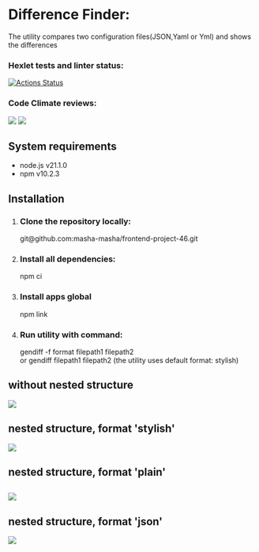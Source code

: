 <h1>Difference Finder:</h1>
<p>The utility compares two configuration files(JSON,Yaml or Yml) and shows the differences</p>

### Hexlet tests and linter status:
[![Actions Status](https://github.com/masha-masha/frontend-project-46/actions/workflows/hexlet-check.yml/badge.svg)](https://github.com/masha-masha/frontend-project-46/actions)

### Code Climate reviews:
<a href="https://codeclimate.com/github/masha-masha/frontend-project-46/maintainability"><img src="https://api.codeclimate.com/v1/badges/fa82e5dd2e7d270d9bc7/maintainability" /></a>
<a href="https://codeclimate.com/github/masha-masha/frontend-project-46/test_coverage"><img src="https://api.codeclimate.com/v1/badges/fa82e5dd2e7d270d9bc7/test_coverage" /></a>
<p><h2>System requirements</h2>
   <ul>
      <li>node.js v21.1.0</li>
      <li>npm v10.2.3</li>
   </ul>
</p>
<p><h2>Installation</h2>
   <ol>
      <li><h3>Clone the repository locally:</h3>
         git@github.com:masha-masha/frontend-project-46.git
      </li>
      <li><h3>Install all dependencies:</h3>
         npm ci
      </li>
      <li><h3>Install  apps global</h3>
         npm link
      </li>
      <li><h3>Run utility with command:</h3>
        <p>gendiff -f format filepath1 filepath2<br>or gendiff filepath1 filepath2 (the utility uses default format: stylish)</br>
        </p>
      </li>
   </ol>
</p>
<p> <h2> without nested structure</h2> 
    <a href="https://asciinema.org/a/633490" target="_blank"><img src="https://asciinema.org/a/633490.svg" /></a>
</p>
<p> <h2> nested structure, format 'stylish' </h2>
<a href="https://asciinema.org/a/633491" target="_blank"><img src="https://asciinema.org/a/633491.svg" /></a>
</p>
<p> <h2> nested structure, format 'plain' <h2>
<a href="https://asciinema.org/a/633493" target="_blank"><img src="https://asciinema.org/a/633493.svg" /></a>
</p>
<p> <h2> nested structure, format 'json' </h2>
<a href="https://asciinema.org/a/633495" target="_blank"><img src="https://asciinema.org/a/633495.svg" /></a>
<p>
